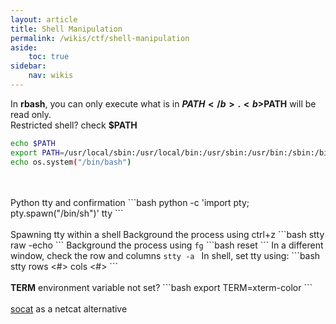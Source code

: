 ```yaml
---
layout: article
title: Shell Manipulation
permalink: /wikis/ctf/shell-manipulation
aside:
    toc: true
sidebar:
    nav: wikis
---
```



In <b>rbash</b>, you can only execute what is in <b>$PATH</b>. <b>$PATH</b> will be read only.<br>
Restricted shell? check <b>$PATH</b>
```bash
echo $PATH 
export PATH=/usr/local/sbin:/usr/local/bin:/usr/sbin:/usr/bin:/sbin:/bin 
echo os.system("/bin/bash") 
```
<br>
<br>
Python tty and confirmation
```bash
python -c 'import pty; pty.spawn("/bin/sh")' 
tty 
```
<br>
<br>
Spawning tty within a shell 
Background the process using ctrl+z 
```bash
stty raw -echo 
```
Background the process using <code>fg</code> 
```bash
reset 
```
In a different window, check the row and columns <code>stty -a </code> 
In shell, set tty using:
```bash
stty rows <#> cols <#> 
```
<br>
<br>
<b>TERM</b> environment variable not set? 
```bash
export TERM=xterm-color
```
<br>
<br>
<a href="http://www.dest-unreach.org/socat/doc/socat.html#EXAMPLES" target="_blank">socat</a> as a netcat alternative